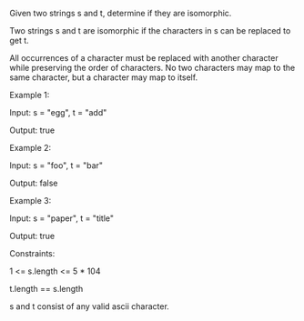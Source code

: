 Given two strings s and t, determine if they are isomorphic.

Two strings s and t are isomorphic if the characters in s can be replaced to get t.

All occurrences of a character must be replaced with another character while preserving the order of characters. No two characters may map to the same character, but a character may map to itself.

 

Example 1:

Input: s = "egg", t = "add"

Output: true


Example 2:

Input: s = "foo", t = "bar"

Output: false


Example 3:

Input: s = "paper", t = "title"

Output: true
 

Constraints:

1 <= s.length <= 5 * 104

t.length == s.length

s and t consist of any valid ascii character.

